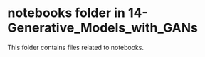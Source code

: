 # notebooks folder in 14-Generative_Models_with_GANs
This folder contains files related to notebooks.
